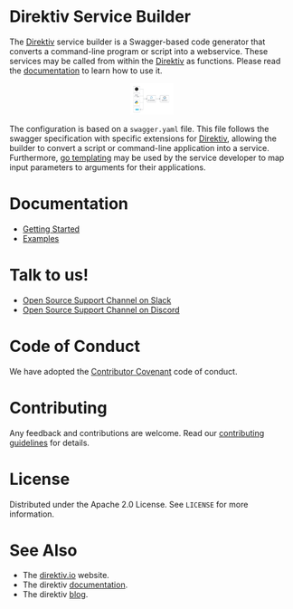  # Direktiv Service Builder

The [Direktiv](https://github.com/direktiv/direktiv) service builder is a Swagger-based code generator that converts a command-line program or script into a webservice. These services may be called from within the [Direktiv](https://github.com/direktiv/direktiv) as functions. Please read the [documentation](docs/README.md) to learn how to use it. 

<p style="margin-left: auto; margin-right: auto; width: 15%; height: 15%">
<img src="docs/assets/overview.png">
</p>

The configuration is based on a `swagger.yaml` file. This file follows the swagger specification with specific extensions for [Direktiv](https://github.com/direktiv/direktiv), allowing the builder to convert a script or command-line application into a service. Furthermore, [go templating](https://pkg.go.dev/text/template) may be used by the service developer to map input parameters to arguments for their applications.

# Documentation

- [Getting Started](https://github.com/direktiv/apps/blob/main/docs/README.md)
- [Examples](https://github.com/direktiv/apps/blob/main/docs/examples/README.md)

# Talk to us!

- [Open Source Support Channel on Slack](https://direktivio.slack.com/archives/C02JQUH1A01)
- [Open Source Support Channel on Discord](https://discord.gg/VjF6wn4)


# Code of Conduct

We have adopted the [Contributor Covenant](https://github.com/direktiv/.github/blob/master/CODE_OF_CONDUCT.md) code of conduct.

# Contributing

Any feedback and contributions are welcome. Read our [contributing guidelines](https://github.com/direktiv/.github/blob/master/CONTRIBUTING.md) for details.

# License

Distributed under the Apache 2.0 License. See `LICENSE` for more information.

# See Also

* The [direktiv.io](https://direktiv.io/) website.
* The direktiv [documentation](https://docs.direktiv.io/).
* The direktiv [blog](https://blog.direktiv.io/).


<!-- # Direktiv Action Builder

During a flow execution, [Direktiv](https://github.com/direktiv/direktiv) is utilizing containers to execute actions. Although there are many actions already available sometimes it is required to write custom actions. 

Custom functions are often built by combining other pieces of code together, and this action builder tool can assist you to generate the necessary source code for them. In most situations, no development is required, but it is possible to supply custom code to the builder and have it generate the needed wrapper functions.

The action builder is built on OpenAPI, which serves as a standard to generate and execute the actions.

## Quickstart, tl;dr

- Initialise the application which generates the basic configuration.

```
docker run -v `pwd`:/tmp/app direktiv/action-builder init myapp
```

- Tweak the configuration to do what you need it to do.

- Generate the source code

```
docker run -v `pwd`:/tmp/app direktiv/action-builder gen v1.0.0
```

- Test the application

Execute `run.sh` within the v1.0.0 folder which was generated during the `init` step. The following command starts the server on port 8080 and the docs are available under [http://127.0.0.1:8080/docs](http://127.0.0.1:8080/docs).

```
cd v1.0.0 && ./run.sh
```

The service call can be tested with a simple curl command:

```
curl -X POST -H "Direktiv-ActionID: development" -H "Content-Type: application/json"  http://127.0.0.1:8080 -d '{ "name": "myname" }'
```

- Publish the application

The last step is to push the application to a container registry and use it within a Direktiv workflow.

```
docker build -t myname/myapp . && docker push myname/myapp
```

The action can be used in a flow like this:

```yaml
functions:
- id: myapp
  image: myname/myapp
  type: knative-worklflow
states:
- id: myapp 
  type: action
  action:
    function: myapp
    input: 
      name: myname
```

## Documentation

The action build process is a two step process. The first step is to initialise the application and the second step is to generate the source code. 

### Init an action

The first step is to initialize the action with the init command. It is important to map the folder where the action should reside into the app builder container. The directory in the container is `/tmp/app`.

```
docker run -v `pwd`:/tmp/app direktiv/action-builder init myapp
```

This command creates a folder with the default version number `1.0.0` in the target directory. Within that directory is a simple hello-world application with the following files:

- Dockerfile

The Dockerfile contains a two step build process. The first step compiles the action. The second part is the actual container which will run in Direktiv. The `FROM` statement can be changed and additional docker commands and files can be added. The final `CMD` instruction should *NOT* be changed.

- go.mod

Basic go.mod file. No change required. 

- run.sh

This shell script is provided for easy testing. It compiles and starts the container so it can be tested outside of Direktiv. 

- swagger.yaml

This is the file which is the base for the generated service and will be explained in detail in the next section. 

**Docker File Permissions**: Docker runs as root inside the container. It can be required to run the command with a different user to avoid permission issues, e.g.:

```
docker run --user 1000:1000 -v `pwd`:/tmp/app direktiv/action-builder init myapp
```

### Configuring the action

The action builder is using the swagger file to generate the source code. There are two methods defined. The `post` method is used to execute the action and the `delete` method should be used to cancel a running action. 

The parameter section defines the input for the action. The headers `Direktiv-ActionID` and `Direktiv-TempDir` are provided during a call from a Direktiv flow. The `body` section is sent to the action to be consumed. Please read the [swagger documentation](https://swagger.io/docs/specification/2-0/describing-request-body/) for further details how to configure input parameters in the body of a request. The default action requires a `name` attribute. 

```yaml
    post:
      parameters:
        - name: Direktiv-ActionID
          in: header
          type: string
          description: |
            direktiv action id is an UUID. 
            For development it can be set to 'development'
        - name: Direktiv-TempDir
          in: header
          type: string
          description: |
            direktiv temp dir is the working directory for that request
            For development it can be set to e.g. '/tmp'
        - name: body
          in: body
          schema:
            type: object
            required:
              - name
            properties:
              name:
                type: string
                example: YourName
```

If attributes are not defined in the input section they are not available in templating later. If an unspecified input object is required `additionalProperties` can be used and the input object will be a map of values.

```yaml
- name: body
  in: body
  schema:
    type: object
    additionalProperties: {}
```

There is one special attribute for the input parameters and this has the type `DirektivFile`. Direktiv can provide files to actions based on [variables](https://docs.direktiv.io/v0.6.1/getting_started/persistent-data/#demo) but sometimes the actions need a file, e.g. a small shell script or a token where a variable is not really needed. This type reads the string input and creates a file with the name provided.

```yaml
- name: body
  in: body
  schema:
    type: object
    required:
      - name
    properties:
      script:
        $ref: "#/definitions/direktivFile"
```

The payload for this file would be like this:

```json
{
	"script": {
		"data": "data in file",
		"name": "file.txt"
	}
}
```

The next `x-direktiv` section in the post method defines what the action will execute. The `cmds` section can have one or more commands. The action builder will execute them in the order they are configured. *The commands, e.g. echo, need to be available on the image used in the Dockerfile of the action*.

```yaml
x-direktiv:  
  cmds:
  - action: exec
    exec: echo 'Hello {{ .Name }}'
  - action: exec
    exec: sleep 10
```

This example would execute two commands, echo and sleep. The commands can use variables via [go templates](https://pkg.go.dev/text/template) and [sprig](http://masterminds.github.io/sprig/). The variables are based on the input parameters for the action. In the default action the input parameter is `name` so it can be used within the commands. *The parameters can be defined lower-case but have to be used title-case, e.g. input `name` is `Name` in templates*. All go template commands are supported so even if/else statements can be used. A debug mode is available to see the templates and data for the data parsing in case the action is not returning the expected result (`run.sh` is recommended for debugging).

```yaml
x-direktiv:
  debug: true
  in: body
  schema:
    type: object
    properties:
      names:
        type: array
        items:
          type: string
``` 

The default response is a list of executed commands named `cmdX`. The reponse for the example would be the following JSON payload.


```json
{
  "return": {
    "cmd0": {
      "result": "Hello jens",
      "success": true
    },
    "cmd1": {
      "result": "",
      "success": true
    }
  }
}
```

The output of the action can be modified with a template if the default response does not statisfy the requirements. The output can be configured in the `output` section. The parameter for the template is the response object, which is a map of the commands execute with the keys `cmdX` for each command.

```        
output: |
  {
    "greeting": "{{ index (index . "cmd0") "result" }}"
  }
```

The last part of the definition of an action is the response. By default it returns JSON without testing the type with the following definition.

```yaml
responses:
  200:
    description: nice greeting
    schema:
      type: object
      additionalProperties: {}
```

To guarantee a response type the response object can be defined as well. If the generated JSON from the commands don't match the response will be empty. 

```yaml
responses:
  200:
    description: nice greeting
    schema:
      type: object
      properties:
        greeting:
          type: string
```

In the `cmds` of the `x-direktiv` one or multiple commands can be defined. These commands can have a different `action` type. Each type has different additional attributes to change the behaviour. The following four types can be used.

### Execute 

The action `exec` runs a command with the arguments defined in `exec`. 

```yaml
x-direktiv:  
  cmds:
  - action: exec
    exec: ls -la
```
It is important to understand that this is one command to be executed and not a shell environment. This means shell functionality like `&&` or `|` are not working directly. Instead a bash has to be executed with the shell instructions. 

```yaml
x-direktiv:  
  cmds:
  - action: exec
    exec: bash -c 'ls -la | grep lib'
```

This logging of the command can be configured with the attributes `silent` and `print`. If `silent` is set to true the command does not log its output to Direktiv's log output. If `print` is set to true the command to be executed will be printed to Direktiv's logs. This is useful if the command uses secrets on the command line. Additionally environmment variables can be defined as well. For all attributes templating can be used as well.

```yaml
x-direktiv:  
  cmds:
  - action: exec
    exec: ls -la
    silent: true
    print: '{{ .ShouldPrint }}'`
    env: ["HELLO=world", "VALUE={{ .Hello }}"]
```

If a command generates a JSON output file it can be set as the response for this command using the `output` attribute. At the end of the command the action builder will read this file and uses it as the response for this command. 

```yaml
- action: exec
  exec: |-
    bash -c 'echo { \"hello\": \"{{ .Name }}\"  > /tmp/output }'
  output: /tmp/output
```

If a command produces an error it is recommended to use the `debug` setting in `x-direktiv` to see which templates and values are going into the templating function.

There are two additional attributes for basic error handling `continue` and `error`. If a command has set the `continue` value to true it will run the next command even if an error occurred. With the value `error` a custom error type can be thrown and handled in Direktiv. 

```yaml
- action: exec
  exec: this command fails
  error: my.small.error
  continue: true
```

### Execute (Foreach)

If the `action` attribute is set to `foreach` the defined command will be executed in a foreach loop. The attributes are identical to the single command. The only extra value which has to be provided is the value the command should loop over. It is called `loop` and has to point to an array of the incoming data. The following YAML shows a definition of an array of incoming data.

```yaml
- name: body
  in: body
  schema:
    type: object
    properties:
      names:
        type: array
        items:
          type: string
```

The payload of the incoming data can be the following:

```json
{
	"names": [
		"John",
		"Sarah",
		"Mike"
	]
}
```

The foreach can iterate through the names array and execute a command for each individual value in that list.

```yaml
x-direktiv:  
  debug: true
  cmds:
  - action: foreach
    loop: .Names
    exec: 'echo hello {{ .Item }}'
```

In foreach commands the object used in templating provides two values which can be used. One is `.Item` which is the actual object in the loop. The whole request object is in `.Body` if the templating values need access to values outside of the actual loop value. 

### HTTP Request

The `http` request action type is a simple method to do a request to backend systems and can be used to wrap exitsing APIs into easier-to-use Direktiv actions. For all attributes, except `errorNo200`, templating can be used.  

```yaml
- action: http
  url: http://www.direktiv.io/{{ .PathToExecute }}
  method: {{ .Method }}
  headers: 
    - Hello: {{ .World }}
    - Content-Type: application/text
  username: user
  password: mysecretPassword
  insecure: true 
  errorNo200: true
  continue: true
```

Additionally to the basic http atributes (url, method, headers), the http command provides additional attribues to set. It provides basic authentication via the `username` and `password` atributes and if the backend uses self-signed certificates the `insecure` flag can be set. The `errNo200` field defines if status codes larger that 299 should be treated as errors. 

For POST and PUT request there are two ways to send data to the backend service. It can be either defined in plain-text in a `data` attribute or in base64 for binary data. 

*Plain Text POST Example*
```yaml
x-direktiv:  
  debug: true
  cmds:
  - action: http
    url: http://www.direktiv.io
    method: post
    data: |
      {
        "greeting": "{{ .Name }}" }}"
      }
```

*Binary POST Example*
```yaml
x-direktiv:  
  debug: true
  cmds:
  - action: http
    url: http://www.direktiv.io
    method: post
    data64: amVuc2dlcmtl
```

### HTTP Request (Foreach)

The foreach functionality for http behaves exactly like the `foreach` for commands. It requires an additional `loop` attribute to define which value from the payload is used to iterate. 

```yaml
x-direktiv:  
  debug: true
  cmds:
  - action: foreachHttp
    loop: .Names
    url: http://www.direktiv.io/{{ .Item }}
    method: get
```

## Generating the action

After configuring the action the source code can be generated with the `gen` command. The command needs an additional argument which is the version number of the action to build. For the default init it is `v1.0.0.`. 

```
docker run -v `pwd`:/tmp/app direktiv/action-builder gen v1.0.0
```

After running this command the action is ready to be compiled, tested and deployed. The `run.sh` file in the folder should compile and run the application locally. After testing it can be pushed to a container registry and consumed by Direktiv. 

## Custom Go Code

The application builder is written in Go and the application can be written from scratch. To do this there is the `gen-custom` command which has to be called after the `init` command.

```
docker run -v `pwd`:/tmp/app direktiv/action-builder gen-custom v1.0.0
```

This generates a skeleton application where three functions can be implemented. Thes files containing those functions will never be overwritten with subsequent `gen-custom` calls.

### restapi/direktiv_post.go

This file contains the function `PostDirektivHandle` which is the main function getting executed from Direktiv. The parameter is a Go object which contains the information configured in the parameter section in the swagger.yaml file. 

This file contains a second function which is called before the Knative pod is getting destroyed. In this function cleanup or disconnecting routines can be added. 

### restapi/direktiv_delete.go

Direktiv sends a DELETE request if an action has been cancelled. It is up to the developer to implement this method. It provides the action ID.

## Generating documentation

TODO

 -->


